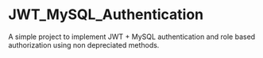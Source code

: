 # JWT_MySQL_Authentication
A simple project to implement JWT + MySQL authentication and role based authorization using non depreciated methods.
